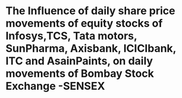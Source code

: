 # The Influence of daily share price movements of equity stocks of Infosys,TCS, Tata motors, SunPharma, Axisbank, ICICIbank, ITC and AsainPaints, on daily movements of  Bombay Stock Exchange -SENSEX
